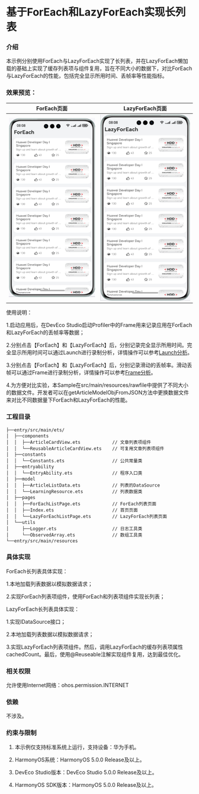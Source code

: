# 基于ForEach和LazyForEach实现长列表

### 介绍
本示例分别使用ForEach与LazyForEach实现了长列表，并在LazyForEach懒加载的基础上实现了缓存列表项与组件复用，旨在不同大小的数据下，对比ForEach与LazyForEach的性能，包括完全显示所用时间、丢帧率等性能指标。

### 效果预览：
| ForEach页面                           | LazyForEach页面                                  | 
|-------------------------------------|-----------------------------------------|
| ![](screenshots/device/ForEach.png) | ![](screenshots/device/LazyForEach.png) | 


使用说明：

1.启动应用后，在DevEco Studio启动Profiler中的Frame用来记录应用在ForEach和LazyForEach的丢帧率等数据；

2.分别点击【ForEach】和【LazyForEach】后，分别记录完全显示所用时间。完全显示所用时间可以通过Launch进行录制分析，详情操作可以参考[Launch分析](https://developer.huawei.com/consumer/cn/doc/harmonyos-guides/ide-launch-overview)。

3.分别点击【ForEach】和【LazyForEach】后，分别记录滑动的丢帧率。滑动丢帧可以通过Frame进行录制分析，详情操作可以参考[Frame分析](https://developer.huawei.com/consumer/cn/doc/harmonyos-guides/ide-insight-session-frame)。

4.为方便对比实验，本Sample在src/main/resources/rawfile中提供了不同大小的数据文件。开发者可以在getArticleModelObjFromJSON方法中更换数据文件来对比不同数据量下ForEach和LazyForEach的性能。


### 工程目录
```
├──entry/src/main/ets/
│  ├──components
│  │  ├──ArticleCardView.ets            // 文章列表项组件
│  │  └──ReusableArticleCardView.ets    // 可复用文章列表项组件
│  ├──constants 
│  │  └──Constants.ets                  // 公共常量类
│  ├──entryability
│  │  └──EntryAbility.ets               // 程序入口类
│  ├──model
│  │  ├──ArticleListData.ets            // 列表的DataSource
│  │  └──LearningResource.ets           // 列表数据类
│  ├──pages
│  │  ├──ForEachListPage.ets            // ForEach列表页面
│  │  ├──Index.ets                      // 首页页面
│  │  └──LazyForEachListPage.ets        // LazyForEach列表页面
│  └──utils
│     ├──Logger.ets                     // 日志工具类
│     └──ObservedArray.ets              // 数组工具类
└──entry/src/main/resources                              
```

### 具体实现
ForEach长列表具体实现：

1.本地加载列表数据以模拟数据请求；

2.实现ForEach列表项组件，使用ForEach和列表项组件实现长列表；

LazyForEach长列表具体实现：

1.实现IDataSource接口；

2.本地加载列表数据以模拟数据请求；

3.实现LazyForEach列表项组件。然后，调用LazyForEach的缓存列表项属性cachedCount。最后，使用@Reuseable注解实现组件复用，达到最佳优化。


### 相关权限
允许使用Internet网络：ohos.permission.INTERNET

### 依赖

不涉及。

### 约束与限制

1. 本示例仅支持标准系统上运行，支持设备：华为手机。

2. HarmonyOS系统：HarmonyOS 5.0.0 Release及以上。

3. DevEco Studio版本：DevEco Studio 5.0.0 Release及以上。

4. HarmonyOS SDK版本：HarmonyOS 5.0.0 Release及以上。